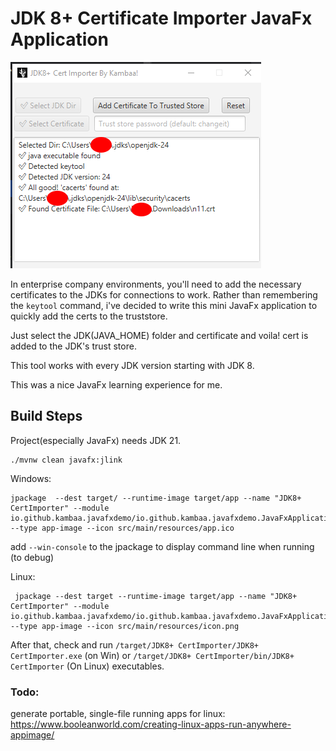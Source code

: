 # JDK 8+ Certificate Importer JavaFx Application

![ss.png](ss.png)

In enterprise company environments, you'll need to add the necessary certificates to the JDKs for connections to work.
Rather than remembering the `keytool` command, i've decided to write this mini JavaFx application to quickly add the certs to the truststore.

Just select the JDK(JAVA_HOME) folder and certificate and voila! cert is added to the JDK's trust store.

This tool works with every JDK version starting with JDK 8.

This was a nice JavaFx learning experience for me.

## Build Steps

Project(especially JavaFx) needs JDK 21.

```
./mvnw clean javafx:jlink
```

Windows:
```
jpackage  --dest target/ --runtime-image target/app --name "JDK8+ CertImporter" --module io.github.kambaa.javafxdemo/io.github.kambaa.javafxdemo.JavaFxApplication --type app-image --icon src/main/resources/app.ico 
```

add `--win-console` to the jpackage to display command line when running (to debug)


Linux: 
```
 jpackage --dest target --runtime-image target/app --name "JDK8+ CertImporter" --module io.github.kambaa.javafxdemo/io.github.kambaa.javafxdemo.JavaFxApplication --type app-image --icon src/main/resources/icon.png
```

After that, check and run `/target/JDK8+ CertImporter/JDK8+ CertImporter.exe` (on Win) or `/target/JDK8+ CertImporter/bin/JDK8+ CertImporter` (On Linux) executables.



### Todo: 
generate portable, single-file running apps for linux: 
https://www.booleanworld.com/creating-linux-apps-run-anywhere-appimage/